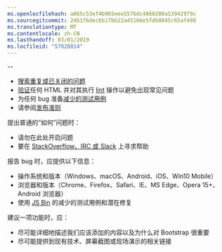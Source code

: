 ```yaml
---
ms.openlocfilehash: a065c53ef4b965eee5576dc4860208a53942979c
ms.sourcegitcommit: 24b1f6decbb17bb22a45166e5fdb0845c65af498
ms.translationtype: MT
ms.contentlocale: zh-CN
ms.lasthandoff: 03/01/2019
ms.locfileid: "57028814"
---
```

--

- [搜索重复或已关闭的问题](https://github.com/twbs/bootstrap/issues?utf8=%E2%9C%93&q=is%3Aissue)
- [验证](http://validator.w3.org/nu/)任何 HTML 并对其执行 [lint](https://github.com/twbs/bootlint#in-the-browser) 操作以避免出现常见问题
- 为任何 bug 准备[减少的测试用例](https://css-tricks.com/reduced-test-cases/)
- 请参阅[发布准则](https://github.com/twbs/bootstrap/blob/master/CONTRIBUTING.md)

提出普通的“如何”问题时：

- 请勿在此处开启问题
- 要在 [StackOverflow、IRC 或 Slack](https://github.com/twbs/bootstrap/blob/master/README.md#community) 上寻求帮助

报告 bug 时，应提供以下信息：

- 操作系统和版本（Windows、macOS、Android、iOS、Win10 Mobile）
- 浏览器和版本（Chrome、Firefox、Safari、IE、MS Edge、Opera 15+、 Android 浏览器）
- 使用 [JS Bin](https://jsbin.com) 的减少的测试用例和潜在修复

建议一项功能时，应：

- 尽可能详细地描述我们应该添加的内容以及为什么对 Bootstrap 很重要
- 尽可能提供到现有技术、屏幕截图或现场演示的相关链接

